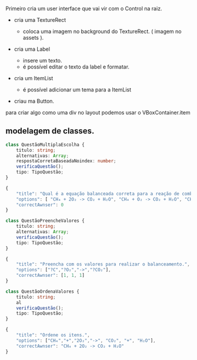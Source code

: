 Primeiro cria um user interface que vai vir com o Control na raiz.

- cria uma TextureRect
    - coloca uma imagem no background do TextureRect. ( imagem no assets ).

- cria uma Label
    - insere um texto.
    - é possível editar o texto da label e formatar.

- cria um ItemList
    - é possível adicionar um tema para a ItemList

- criau ma Button.

para criar algo como uma div no layout podemos usar o VBoxContainer.item


## modelagem de classes.

```typescript
class QuestãoMultiplaEscolha { 
	titulo: string; 
	alternativas: Array;
	respostaCorretaBaseadaNoindex: number;
	verificaQuestão();
	tipo: TipoQuestão;
}

{ 
	"title": "Qual é a equação balanceada correta para a reação de combustão do metano (CH₄)?", 
	"options": [ "CH₄ + 2O₂ -> CO₂ + H₂O", "CH₄ + O₂ -> CO₂ + H₂O", "CH₄ + 3O₂ -> 2CO₂ + 3H₂O", "CH₄ -> CO₂ + H₂O" ], 
	"correctAwnser": 0 
}

class QuestãoPreencheValores { 
	titulo: string; 
	alternativas: Array;
	verificaQuestão();
	tipo: TipoQuestão;
}

{ 
	"title": "Preencha com os valores para realizar o balanceamento.", 
	"options": ["?C","?O₂","->","?CO₂"], 
	"correctAwnser": [1, 1, 1] 
}

class QuestãoOrdenaValores {
	titulo: string;
	al
	verificaQuestão();
	tipo: TipoQuestão;
}

{
	"title": "Ordene os itens.",
	"options": ["CH₄","+","2O₂","->", "CO₂", "+", "H₂O"],
	"correctAwnser": "CH₄ + 2O₂ -> CO₂ + H₂O"
}
```

